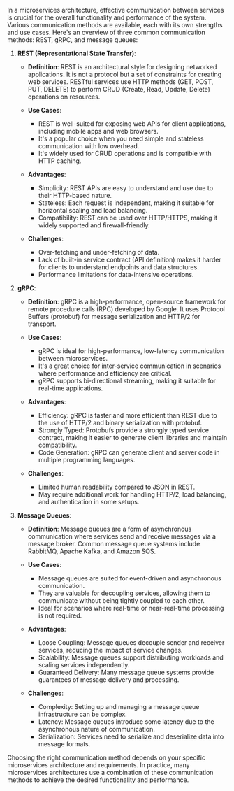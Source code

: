 In a microservices architecture, effective communication between services is crucial for the overall functionality and performance of the system. Various communication methods are available, each with its own strengths and use cases. Here's an overview of three common communication methods: REST, gRPC, and message queues:

1. **REST (Representational State Transfer)**:

   - **Definition**: REST is an architectural style for designing networked applications. It is not a protocol but a set of constraints for creating web services. RESTful services use HTTP methods (GET, POST, PUT, DELETE) to perform CRUD (Create, Read, Update, Delete) operations on resources.

   - **Use Cases**:
     - REST is well-suited for exposing web APIs for client applications, including mobile apps and web browsers.
     - It's a popular choice when you need simple and stateless communication with low overhead.
     - It's widely used for CRUD operations and is compatible with HTTP caching.

   - **Advantages**:
     - Simplicity: REST APIs are easy to understand and use due to their HTTP-based nature.
     - Stateless: Each request is independent, making it suitable for horizontal scaling and load balancing.
     - Compatibility: REST can be used over HTTP/HTTPS, making it widely supported and firewall-friendly.

   - **Challenges**:
     - Over-fetching and under-fetching of data.
     - Lack of built-in service contract (API definition) makes it harder for clients to understand endpoints and data structures.
     - Performance limitations for data-intensive operations.

2. **gRPC**:

   - **Definition**: gRPC is a high-performance, open-source framework for remote procedure calls (RPC) developed by Google. It uses Protocol Buffers (protobuf) for message serialization and HTTP/2 for transport.

   - **Use Cases**:
     - gRPC is ideal for high-performance, low-latency communication between microservices.
     - It's a great choice for inter-service communication in scenarios where performance and efficiency are critical.
     - gRPC supports bi-directional streaming, making it suitable for real-time applications.

   - **Advantages**:
     - Efficiency: gRPC is faster and more efficient than REST due to the use of HTTP/2 and binary serialization with protobuf.
     - Strongly Typed: Protobufs provide a strongly typed service contract, making it easier to generate client libraries and maintain compatibility.
     - Code Generation: gRPC can generate client and server code in multiple programming languages.

   - **Challenges**:
     - Limited human readability compared to JSON in REST.
     - May require additional work for handling HTTP/2, load balancing, and authentication in some setups.

3. **Message Queues**:

   - **Definition**: Message queues are a form of asynchronous communication where services send and receive messages via a message broker. Common message queue systems include RabbitMQ, Apache Kafka, and Amazon SQS.

   - **Use Cases**:
     - Message queues are suited for event-driven and asynchronous communication.
     - They are valuable for decoupling services, allowing them to communicate without being tightly coupled to each other.
     - Ideal for scenarios where real-time or near-real-time processing is not required.

   - **Advantages**:
     - Loose Coupling: Message queues decouple sender and receiver services, reducing the impact of service changes.
     - Scalability: Message queues support distributing workloads and scaling services independently.
     - Guaranteed Delivery: Many message queue systems provide guarantees of message delivery and processing.

   - **Challenges**:
     - Complexity: Setting up and managing a message queue infrastructure can be complex.
     - Latency: Message queues introduce some latency due to the asynchronous nature of communication.
     - Serialization: Services need to serialize and deserialize data into message formats.

Choosing the right communication method depends on your specific microservices architecture and requirements. In practice, many microservices architectures use a combination of these communication methods to achieve the desired functionality and performance.